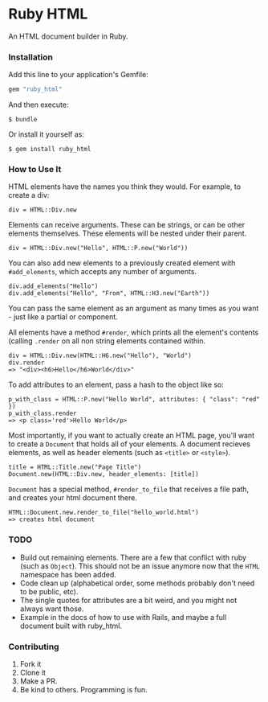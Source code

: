 # Ruby HTML

An HTML document builder in Ruby.

### Installation

Add this line to your application's Gemfile:

```ruby
gem "ruby_html"
```

And then execute:

    $ bundle

Or install it yourself as:

    $ gem install ruby_html

### How to Use It

HTML elements have the names you think they would. For example, to create a div:

```
div = HTML::Div.new
```

Elements can receive arguments. These can be strings, or can be other elements themselves.
These elements will be nested under their parent.

```
div = HTML::Div.new("Hello", HTML::P.new("World"))
```

You can also add new elements to a previously created element with `#add_elements`, which accepts any number of arguments.

```
div.add_elements("Hello")
div.add_elements("Hello", "From", HTML::H3.new("Earth"))
```

You can pass the same element as an argument as many times as you want - just like a partial or component.

All elements have a method `#render`, which prints all the element's contents (calling `.render` on all non string elements
contained within.

```
div = HTML::Div.new(HTML::H6.new("Hello"), "World")
div.render
=> "<div><h6>Hello</h6>World</div>"
```

To add attributes to an element, pass a hash to the object like so:

```
p_with_class = HTML::P.new("Hello World", attributes: { "class": "red" })
p_with_class.render
=> <p class='red'>Hello World</p>
```

Most importantly, if you want to actually create an HTML page, you'll want to create a `Document` that holds all of your elements.
A document recieves elements, as well as header elements (such as `<title>` or `<style>`).

```
title = HTML::Title.new("Page Title")
Document.new(HTML::Div.new, header_elements: [title])
```

`Document` has a special method, `#render_to_file` that receives a file path, and creates your html document there.

```
HTML::Document.new.render_to_file("hello_world.html")
=> creates html document
```


### TODO

- Build out remaining elements. There are a few that conflict with ruby (such as `Object`). This should not be an issue anymore
now that the `HTML` namespace has been added.
- Code clean up (alphabetical order, some methods probably don't need to be public, etc).
- The single quotes for attributes are a bit weird, and you might not always want those.
- Example in the docs of how to use with Rails, and maybe a full document built with ruby_html.

### Contributing

1. Fork it
2. Clone it
3. Make a PR.
4. Be kind to others. Programming is fun.

